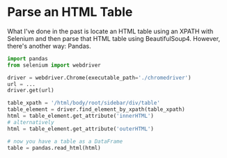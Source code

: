 # Parse an HTML Table

What I've done in the past is locate an HTML table using an XPATH with Selenium
and then parse that HTML table using BeautifulSoup4. However, there's another
way: Pandas.

```python
import pandas
from selenium import webdriver

driver = webdriver.Chrome(executable_path='./chromedriver')
url = ...
driver.get(url)

table_xpath = '/html/body/root/sidebar/div/table'
table_element = driver.find_element_by_xpath(table_xpath)
html = table_element.get_attribute('innerHTML')
# alternatively
html = table_element.get_attribute('outerHTML')

# now you have a table as a DataFrame
table = pandas.read_html(html)
```